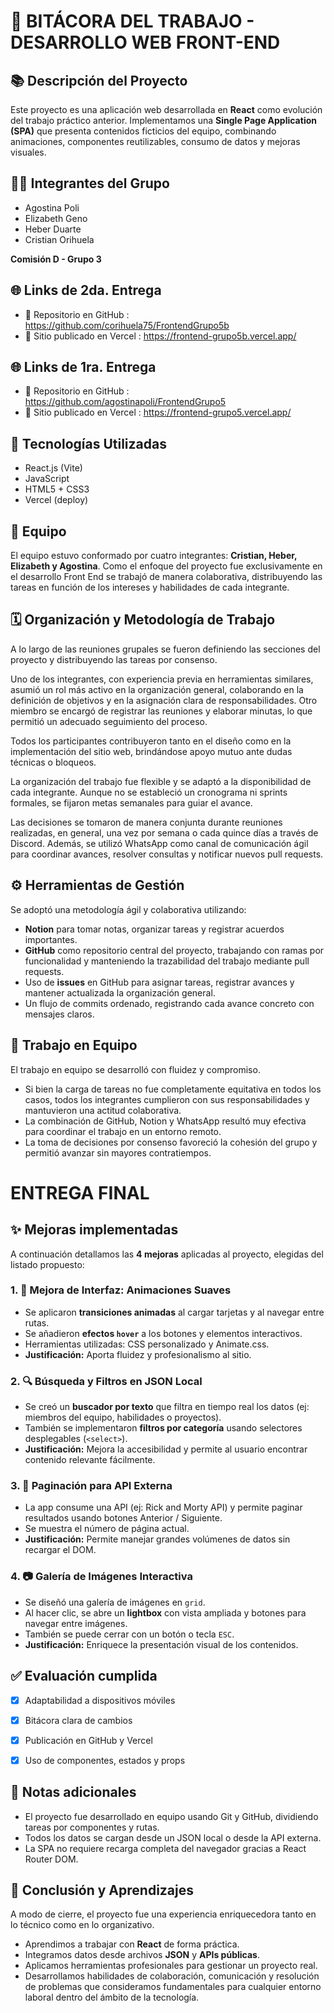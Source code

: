 # 📝 BITÁCORA DEL TRABAJO - DESARROLLO WEB FRONT-END

## 📚 Descripción del Proyecto

Este proyecto es una aplicación web desarrollada en **React** como evolución del trabajo práctico anterior. Implementamos una **Single Page Application (SPA)** que presenta contenidos ficticios del equipo, combinando animaciones, componentes reutilizables, consumo de datos y mejoras visuales.



## 👨‍💻 Integrantes del Grupo


- Agostina Poli  
- Elizabeth Geno 
- Heber Duarte
- Cristian Orihuela  



**Comisión D - Grupo 3**



## 🌐 Links de 2da. Entrega

- 📁 Repositorio en GitHub : https://github.com/corihuela75/FrontendGrupo5b
- 🚀 Sitio publicado en Vercel : https://frontend-grupo5b.vercel.app/




## 🌐 Links de 1ra. Entrega

- 📁 Repositorio en GitHub : https://github.com/agostinapoli/FrontendGrupo5
- 🚀 Sitio publicado en Vercel : https://frontend-grupo5.vercel.app/



## 🔧 Tecnologías Utilizadas

- React.js (Vite)
- JavaScript
- HTML5 + CSS3
- Vercel (deploy)



## 👥 Equipo

El equipo estuvo conformado por cuatro integrantes: **Cristian, Heber, Elizabeth y Agostina**. Como el enfoque del proyecto fue exclusivamente en el desarrollo Front End se trabajó de manera colaborativa, distribuyendo las tareas en función de los intereses y habilidades de cada integrante.



## 🗓️ Organización y Metodología de Trabajo

A lo largo de las reuniones grupales se fueron definiendo las secciones del proyecto y distribuyendo las tareas por consenso.

Uno de los integrantes, con experiencia previa en herramientas similares, asumió un rol más activo en la organización general, colaborando en la definición de objetivos y en la asignación clara de responsabilidades. Otro miembro se encargó de registrar las reuniones y elaborar minutas, lo que permitió un adecuado seguimiento del proceso.

Todos los participantes contribuyeron tanto en el diseño como en la implementación del sitio web, brindándose apoyo mutuo ante dudas técnicas o bloqueos.

La organización del trabajo fue flexible y se adaptó a la disponibilidad de cada integrante. Aunque no se estableció un cronograma ni sprints formales, se fijaron metas semanales para guiar el avance.

Las decisiones se tomaron de manera conjunta durante reuniones realizadas, en general, una vez por semana o cada quince días a través de Discord. Además, se utilizó WhatsApp como canal de comunicación ágil para coordinar avances, resolver consultas y notificar nuevos pull requests.



## ⚙️ Herramientas de Gestión

Se adoptó una metodología ágil y colaborativa utilizando:

- **Notion** para tomar notas, organizar tareas y registrar acuerdos importantes.
- **GitHub** como repositorio central del proyecto, trabajando con ramas por funcionalidad y manteniendo la trazabilidad del trabajo mediante pull requests.
- Uso de **issues** en GitHub para asignar tareas, registrar avances y mantener actualizada la organización general.
- Un flujo de commits ordenado, registrando cada avance concreto con mensajes claros.



## 🤝 Trabajo en Equipo

El trabajo en equipo se desarrolló con fluidez y compromiso. 

- Si bien la carga de tareas no fue completamente equitativa en todos los casos, todos los integrantes cumplieron con sus responsabilidades y mantuvieron una actitud colaborativa.
- La combinación de GitHub, Notion y WhatsApp resultó muy efectiva para coordinar el trabajo en un entorno remoto.
- La toma de decisiones por consenso favoreció la cohesión del grupo y permitió avanzar sin mayores contratiempos.


#  ENTREGA FINAL


## ✨ Mejoras implementadas

A continuación detallamos las **4 mejoras** aplicadas al proyecto, elegidas del listado propuesto:



### 1. 🎨 Mejora de Interfaz: Animaciones Suaves

- Se aplicaron **transiciones animadas** al cargar tarjetas y al navegar entre rutas.
- Se añadieron **efectos `hover`** a los botones y elementos interactivos.
- Herramientas utilizadas: CSS personalizado y Animate.css.
- **Justificación:** Aporta fluidez y profesionalismo al sitio.



### 2. 🔍 Búsqueda y Filtros en JSON Local

- Se creó un **buscador por texto** que filtra en tiempo real los datos (ej: miembros del equipo, habilidades o proyectos).
- También se implementaron **filtros por categoría** usando selectores desplegables (`<select>`).
- **Justificación:** Mejora la accesibilidad y permite al usuario encontrar contenido relevante fácilmente.



### 3. 📄 Paginación para API Externa

- La app consume una API (ej: Rick and Morty API) y permite paginar resultados usando botones Anterior / Siguiente.
- Se muestra el número de página actual.
- **Justificación:** Permite manejar grandes volúmenes de datos sin recargar el DOM.



### 4. 📷 Galería de Imágenes Interactiva

- Se diseñó una galería de imágenes en `grid`.
- Al hacer clic, se abre un **lightbox** con vista ampliada y botones para navegar entre imágenes.
- También se puede cerrar con un botón o tecla `ESC`.
- **Justificación:** Enriquece la presentación visual de los contenidos.



## ✅ Evaluación cumplida

- [x] Adaptabilidad a dispositivos móviles
- [x] Bitácora clara de cambios
- [x] Publicación en GitHub y Vercel
- [x] Uso de componentes, estados y props



## 📌 Notas adicionales

- El proyecto fue desarrollado en equipo usando Git y GitHub, dividiendo tareas por componentes y rutas.
- Todos los datos se cargan desde un JSON local o desde la API externa.
- La SPA no requiere recarga completa del navegador gracias a React Router DOM.



## 🎯 Conclusión y Aprendizajes

A modo de cierre, el proyecto fue una experiencia enriquecedora tanto en lo técnico como en lo organizativo. 

- Aprendimos a trabajar con **React** de forma práctica.
- Integramos datos desde archivos **JSON** y **APIs públicas**.
- Aplicamos herramientas profesionales para gestionar un proyecto real.
- Desarrollamos habilidades de colaboración, comunicación y resolución de problemas que consideramos fundamentales para cualquier entorno laboral dentro del ámbito de la tecnología.